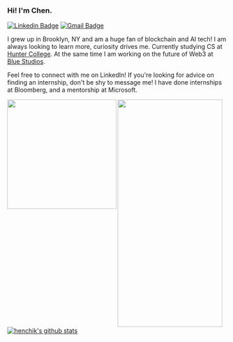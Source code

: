 ### Hi! I'm Chen.  

[![Linkedin Badge](https://img.shields.io/badge/-Chen%20Stanilovsky-blue?style=flat-square&logo=Linkedin&logoColor=white)](https://www.linkedin.com/in/chenstanilovsky/) [![Gmail Badge](https://img.shields.io/badge/-chen.stanilovsky@gmail.com-c14438?style=flat-square&logo=Gmail&logoColor=white)](mailto:chen.stanilovsky@gmail.com)  

I grew up in Brooklyn, NY and am a huge fan of blockchain and AI tech! I am always looking to learn more, curiosity drives me. Currently studying CS at [Hunter College](https://hunter.cuny.edu/). At the same time I am working on the future of Web3 at [Blue Studios](https://bluestudios.io/).  

Feel free to connect with me on LinkedIn! If you're looking for advice on finding an internship, don't be shy to message me! I have done internships at Bloomberg, and a mentorship at Microsoft.  

<a href="[url](https://opensea.io/collection/blockchainadventuresofbellathebluebot)"><img src="https://user-images.githubusercontent.com/30581852/199850113-7f04e318-07c8-4bd8-bba3-bc668d1cdf64.gif" align="left" height="250" width="250" ></a>  

<a href="[url](https://www.bloomberg.com/)"><img src="[https://user-images.githubusercontent.com/30581852/199850113-7f04e318-07c8-4bd8-bba3-bc668d1cdf64.gif](https://user-images.githubusercontent.com/30581852/199850310-eb6c3987-5b25-4d27-8482-76ea7dc33f2b.png))" align="left" height="520" width="240" ></a>  
 
[![henchik's github stats](https://github-readme-stats.vercel.app/api?username=chenstanilovsky)](https://github.com/chenstanilovsky)
